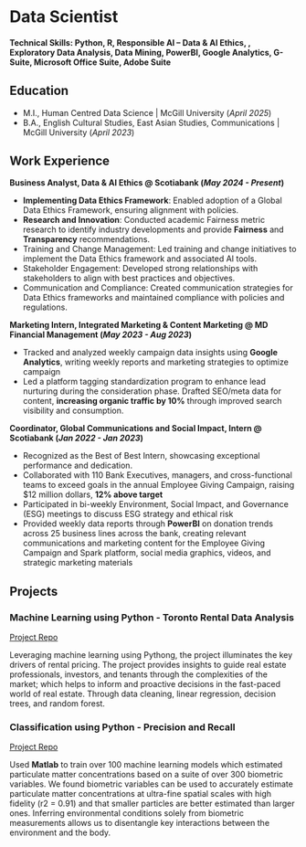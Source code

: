 # Data Scientist

#### Technical Skills: Python, R, Responsible AI – Data & AI Ethics, , Exploratory Data Analysis, Data Mining, PowerBI, Google Analytics, G-Suite, Microsoft Office Suite, Adobe Suite


## Education
- M.I., Human Centred Data Science	| McGill University (_April 2025_)	 			        		
- B.A., English Cultural Studies, East Asian Studies, Communications | McGill University (_April 2023_)

## Work Experience
**Business Analyst, Data & AI Ethics @ Scotiabank (_May 2024 - Present_)**
- **Implementing Data Ethics Framework**: Enabled adoption of a Global Data Ethics Framework, ensuring alignment with policies.
-	**Research and Innovation**: Conducted academic Fairness metric research to identify industry developments and provide **Fairness** and **Transparency** recommendations.
-	Training and Change Management: Led training and change initiatives to implement the Data Ethics framework and associated AI tools.
-	Stakeholder Engagement: Developed strong relationships with stakeholders to align with best practices and objectives.
-	Communication and Compliance: Created communication strategies for Data Ethics frameworks and maintained compliance with policies and regulations.

**Marketing Intern, Integrated Marketing & Content Marketing @ MD Financial Management (_May 2023 - Aug 2023_)**
- Tracked and analyzed weekly campaign data insights using **Google Analytics**, writing weekly reports and marketing strategies to optimize campaign
-	Led a platform tagging standardization program to enhance lead nurturing during the consideration phase. Drafted SEO/meta data for content, **increasing organic traffic by 10%** through improved search visibility and consumption.

**Coordinator, Global Communications and Social Impact, Intern @ Scotiabank (_Jan 2022 - Jan 2023_)**
-	Recognized as the Best of Best Intern, showcasing exceptional performance and dedication.
-	Collaborated with 110 Bank Executives, managers, and cross-functional teams to exceed goals in the annual Employee Giving Campaign, raising $12 million dollars, **12% above target**
-	Participated in bi-weekly Environment, Social Impact, and Governance (ESG) meetings to discuss ESG strategy and ethical risk
-	Provided weekly data reports through **PowerBI** on donation trends across 25 business lines across the bank, creating relevant communications and marketing content for the Employee Giving Campaign and Spark platform, social media graphics, videos, and strategic marketing materials


## Projects
### Machine Learning using Python - Toronto Rental Data Analysis 
[Project Repo](https://github.com/rosaseolee/portfolio/tree/main/ML_KIJIJI)

Leveraging machine learning using Pythong, the project illuminates the key drivers of rental pricing. The project provides insights to guide real estate professionals, investors, and tenants through the complexities of the market; which helps to inform and proactive decisions in the fast-paced world of real estate. Through data cleaning, linear regression, decision trees, and random forest. 

### Classification using Python - Precision and Recall
[Project Repo](https://www.mdpi.com/1424-8220/22/11/4240)

Used **Matlab** to train over 100 machine learning models which estimated particulate matter concentrations based on a suite of over 300 biometric variables. We found biometric variables can be used to accurately estimate particulate matter concentrations at ultra-fine spatial scales with high fidelity (r2 = 0.91) and that smaller particles are better estimated than larger ones. Inferring environmental conditions solely from biometric measurements allows us to disentangle key interactions between the environment and the body.

